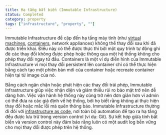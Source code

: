 ```yaml
---
title: Hạ tầng bất biến (Immutable Infrastructure)
status: Completed
category: property
tags: ["infrastructure", "property", ""]
---
```


Immutable Infrastructure đề cập đến hạ tầng máy tính (như [virtual machines](/virtual-machine/), [containers](/container/), network appliances) không thể thay đổi sau khi đã được triển khai. Điều này có thể được thực thi bởi một quy trình tự động ghi đè các thay đổi không được phép hoặc thông qua một hệ thống không cho phép thay đổi ngay từ đầu. Containers là một ví dụ điển hình của Immutable Infrastructure vì mọi thay đổi persistent lên container chỉ có thể thực hiện bằng cách tạo một phiên bản mới của container hoặc recreate container hiện tại từ image của nó.

Bằng cách ngăn chặn hoặc phát hiện các thay đổi trái phép, Immutable Infrastructure giúp việc nhận diện và giảm thiểu rủi ro bảo mật trở nên dễ dàng hơn. Việc vận hành hệ thống này cũng trở nên đơn giản hơn vì admin có thể đưa ra các giả định về hệ thống, bởi họ biết rằng không ai thực hiện thay đổi hoặc mắc lỗi mà quên thông báo. Immutable Infrastructure thường đi đôi với [infrastructure as code](/infrastructure-as-code/), nơi toàn bộ automation để tạo ra hạ tầng đều được lưu trữ trong version control (ví dụ: Git). Sự kết hợp giữa tính bất biến và version control này đảm bảo rằng luôn có một audit log bền vững cho mọi thay đổi được phép trên hệ thống.
